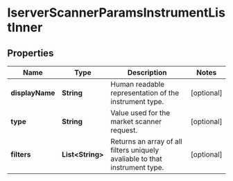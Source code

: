 

# IserverScannerParamsInstrumentListInner


## Properties

| Name | Type | Description | Notes |
|------------ | ------------- | ------------- | -------------|
|**displayName** | **String** | Human readable representation of the instrument type. |  [optional] |
|**type** | **String** | Value used for the market scanner request. |  [optional] |
|**filters** | **List&lt;String&gt;** | Returns an array of all filters uniquely avaliable to that instrument type. |  [optional] |



